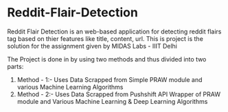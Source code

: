 # Reddit-Flair-Detection

Reddit Flair Detection is an web-based application for detecting reddit flairs tag based on thier features like title, content, url.
This is project is the solution for the assignment given by MIDAS Labs - IIIT Delhi

The Project is done in by using two methods and thus divided into two parts:

1. Method - 1:- Uses Data Scrapped from Simple PRAW module and various Machine Learning Algorithms
2. Method - 2:- Uses Data Scrapped from Pushshift API Wrapper of PRAW module and Various Machine Learning & Deep Learning Algorithms
